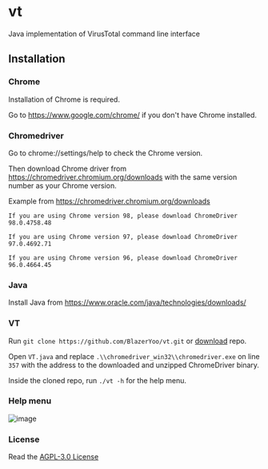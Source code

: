 # vt
 Java implementation of VirusTotal command line interface


## Installation

### Chrome
Installation of Chrome is required.

Go to https://www.google.com/chrome/ if you don't have Chrome installed.


### Chromedriver
Go to chrome://settings/help to check the Chrome version.

Then download Chrome driver from https://chromedriver.chromium.org/downloads with the same version number as your Chrome version.

Example from https://chromedriver.chromium.org/downloads
```
If you are using Chrome version 98, please download ChromeDriver 98.0.4758.48

If you are using Chrome version 97, please download ChromeDriver 97.0.4692.71

If you are using Chrome version 96, please download ChromeDriver 96.0.4664.45
```


### Java
Install Java from https://www.oracle.com/java/technologies/downloads/


### VT
Run `git clone https://github.com/BlazerYoo/vt.git` or [download](https://github.com/BlazerYoo/vt/archive/refs/heads/main.zip) repo.

Open `VT.java` and replace `.\\chromedriver_win32\\chromedriver.exe` on line `357` with the address to the downloaded and unzipped ChromeDriver binary.

Inside the cloned repo, run `./vt -h` for the help menu.

### Help menu
![image](https://user-images.githubusercontent.com/69565038/150281347-9857c224-c97a-4360-b839-25395e5ff948.png)

### License

Read the [AGPL-3.0 License](https://github.com/BlazerYoo/vt/blob/main/LICENSE)